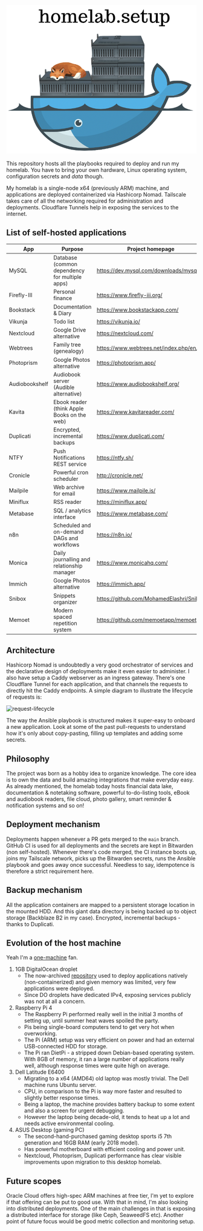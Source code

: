 ![homelab.setup-logo](homelab.setup_logo.png)

This repository hosts all the playbooks required to deploy and run my homelab. You have to bring your own hardware, Linux operating system, configuration secrets and *data* though.

My homelab is a single-node x64 (previously ARM) machine, and applications are deployed containerized via Hashicorp Nomad. Tailscale takes care of all the networking required for administration and deployments. Cloudflare Tunnels help in exposing the services to the internet.

## List of self-hosted applications

| App            | Purpose                                        | Project homepage                       |
|----------------|------------------------------------------------|----------------------------------------|
| MySQL          | Database (common dependency for multiple apps) | https://dev.mysql.com/downloads/mysql/ |
| Firefly-III    | Personal finance                               | https://www.firefly-iii.org/           |
| Bookstack      | Documentation & Diary                          | https://www.bookstackapp.com/          |
| Vikunja        | Todo list                                      | https://vikunja.io/                    |
| Nextcloud      | Google Drive alternative                       | https://nextcloud.com/                 |
| Webtrees       | Family tree (genealogy)                        | https://www.webtrees.net/index.php/en/ |
| Photoprism     | Google Photos alternative                      | https://photoprism.app/                |
| Audiobookshelf | Audiobook server (Audible alternative)         | https://www.audiobookshelf.org/        |
| Kavita         | Ebook reader (think Apple Books on the web)    | https://www.kavitareader.com/          |
| Duplicati      | Encrypted, incremental backups                 | https://www.duplicati.com/             |
| NTFY           | Push Notifications REST service                | https://ntfy.sh/                       |
| Cronicle       | Powerful cron scheduler                        | http://cronicle.net/                   |
| Mailpile       | Web archive for email                          | https://www.mailpile.is/               |
| Miniflux       | RSS reader                                     | https://miniflux.app/                  |
| Metabase       | SQL / analytics interface                      | https://www.metabase.com/              |
| n8n            | Scheduled and on-demand DAGs and workflows     | https://n8n.io/                        |
| Monica         | Daily journalling and relationship manager     | https://www.monicahq.com/              |
| Immich         | Google Photos alternative                      | https://immich.app/                    |
| Snibox         | Snippets organizer                             | https://github.com/MohamedElashri/Snibox|
| Memoet         | Modern spaced repetition system                | https://github.com/memoetapp/memoet|

## Architecture

Hashicorp Nomad is undoubtedly a very good orchestrator of services and the declarative design of deployments make it even easier to administer. I also have setup a Caddy webserver as an ingress gateway. There's one Cloudflare Tunnel for each application, and that channels the requests to directly hit the Caddy endpoints. A simple diagram to illustrate the lifecycle of requests is:

![request-lifecycle](https://i.imgur.com/VgvjzC6.png)

The way the Ansible playbook is structured makes it super-easy to onboard a new application. Look at some of the past pull-requests to understand how it's only about copy-pasting, filling up templates and adding some secrets.

## Philosophy

The project was born as a hobby idea to organize knowledge. The core idea is to own the data and build amazing integrations that make everyday easy. As already mentioned, the homelab today hosts financial data lake, documentation & notetaking software, powerful to-do-listing tools, eBook and audiobook readers, file cloud, photo gallery, smart reminder & notification systems and so on!

## Deployment mechanism

Deployments happen whenever a PR gets merged to the `main` branch. GitHub CI is used for all deployments and the secrets are kept in Bitwarden (non self-hosted). Whenever there's code merged, the CI instance boots up, joins my Tailscale network, picks up the Bitwarden secrets, runs the Ansible playbook and goes away once successful. Needless to say, idempotence is therefore a strict requirement here.

## Backup mechanism

All the application containers are mapped to a persistent storage location in the mounted HDD. And this giant data directory is being backed up to object storage (Backblaze B2 in my case). Encrypted, incremental backups - thanks to Duplicati.

## Evolution of the host machine

Yeah I'm a [one-machine](https://thume.ca/2023/01/02/one-machine-twitter/) fan.

1. 1GB DigitalOcean droplet
    - The now-archived [repository](https://github.com/rounakdatta/homeserver.setup) used to deploy applications natively (non-containerized) and given memory was limited, very few applications were deployed.
    - Since DO droplets have dedicated IPv4, exposing services publicly was not at all a concern.
2. Raspberry Pi 4
    - The Raspberry Pi performed really well in the initial 3 months of setting up, until summer heat waves spoiled the party.
    - Pis being single-board computers tend to get very hot when overworking.
    - The Pi (ARM) setup was very efficient on power and had an external USB-connected HDD for storage.
    - The Pi ran DietPi - a stripped down Debian-based operating system. With 8GB of memory, it ran a large number of applications really well, although response times were quite high on average.
3. Dell Latitude E6400
    - Migrating to a x64 (AMD64) old laptop was mostly trivial. The Dell machine runs Ubuntu server.
    - CPU, in comparison to the Pi is way more faster and resulted to slightly better response times.
    - Being a laptop, the machine provides battery backup to some extent and also a screen for urgent debugging.
    - However the laptop being decade-old, it tends to heat up a lot and needs active environmental cooling.
4. ASUS Desktop (gaming PC)
    - The second-hand-purchased gaming desktop sports i5 7th generation and 16GB RAM (early 2018 model).
    - Has powerful motherboard with efficient cooling and power unit.
    - Nextcloud, Photoprism, Duplicati performance has clear visible improvements upon migration to this desktop homelab.

## Future scopes

Oracle Cloud offers high-spec ARM machines at free tier, I'm yet to explore if that offering can be put to good use. With that in mind, I'm also looking into distributed deployments. One of the main challenges in that is exposing a distributed interface for storage (like Ceph, SeaweedFS etc). Another point of future focus would be good metric collection and monitoring setup.
